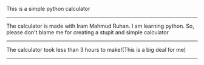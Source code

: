 This is a simple python calculator

----------------------------------------------------

The calculator is made with Iram Mahmud Ruhan.
I am learning python. So, please don't blame me for creating a stupit and simple calculator

----------------------------------------------------

The calculator took less than 3 hours to make!(This is a big deal for me)

----------------------------------------------------
